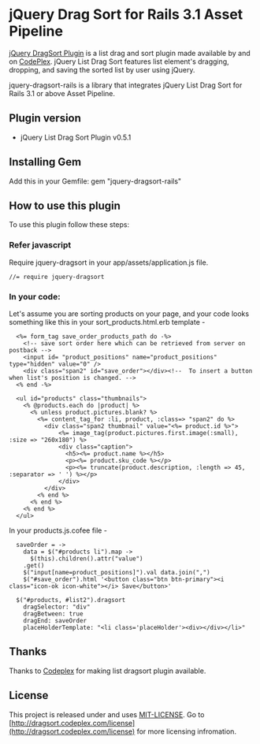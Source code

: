 # jQuery Drag Sort for Rails 3.1 Asset Pipeline

[jQuery DragSort Plugin](http://dragsort.codeplex.com/) is a list drag and sort plugin made available by and on [CodePlex](http://dragsort.codeplex.com/). jQuery List Drag Sort features list element's dragging, dropping, and saving the sorted list by user using jQuery.

jquery-dragsort-rails is a library that integrates jQuery List Drag Sort for Rails 3.1 or above Asset Pipeline.

## Plugin version

* jQuery List Drag Sort Plugin v0.5.1

## Installing Gem
Add this in your Gemfile:
    gem "jquery-dragsort-rails"

## How to use this plugin
To use this plugin follow these steps:

### Refer javascript
Require jquery-dragsort in your app/assets/application.js file.

    //= require jquery-dragsort

### In your code:

Let's assume you are sorting products on your page, and your code looks something like this in your sort_products.html.erb template -

      <%= form_tag save_order_products_path do -%>
        <!-- save sort order here which can be retrieved from server on postback -->
        <input id= "product_positions" name="product_positions" type="hidden" value="0" />
        <div class="span2" id="save_order"></div><!--  To insert a button when list's position is changed. -->
      <% end -%>

      <ul id="products" class="thumbnails">
        <% @products.each do |product| %>
          <% unless product.pictures.blank? %>
            <%= content_tag_for :li, product, :class=> "span2" do %>
              <div class="span2 thumbnail" value="<%= product.id %>">
                  <%= image_tag(product.pictures.first.image(:small), :size => "260x180") %>
                  <div class="caption">
                    <h5><%= product.name %></h5>
                    <p><%= product.sku_code %></p>
                    <p><%= truncate(product.description, :length => 45, :separator => ' ') %></p>
                  </div>
              </div>
            <% end %>
          <% end %>
        <% end %>
      </ul>

In your products.js.cofee file -

      saveOrder = ->
        data = $("#products li").map -> 
          $(this).children().attr("value")
        .get()
        $("input[name=product_positions]").val data.join(",")
        $("#save_order").html '<button class="btn btn-primary"><i class="icon-ok icon-white"></i> Save</button>'

      $("#products, #list2").dragsort
        dragSelector: "div"
        dragBetween: true
        dragEnd: saveOrder
        placeHolderTemplate: "<li class='placeHolder'><div></div></li>"

## Thanks
Thanks to [Codeplex](http://dragsort.codeplex.com/) for making list dragsort plugin available.

## License
This project is released under and uses [MIT-LICENSE](MIT-LICENSE).
Go to [http://dragsort.codeplex.com/license](http://dragsort.codeplex.com/license) for more licensing infromation.